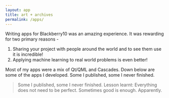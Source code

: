 ```yaml
---
layout: app
title: art + archives
permalink: /apps/
---
```


Writing apps for Blackberry10 was an amazing experience. It was rewarding for two primary reasons - 
1. Sharing your project with people around the world and to see them use it is incredible!
2. Applying machine learning to real world problems is even better!

Most of my apps were a mix of Qt/QML and Cascades.
Down below are some of the apps I developed. Some I published, some I never finished.
> Some I published, some I never finished. Lesson learnt: Everything does not need to be perfect. Sometimes good is enough. Apparently.


